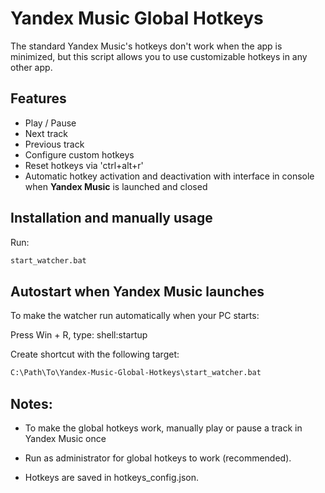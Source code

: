 # Yandex Music Global Hotkeys

The standard Yandex Music's hotkeys don't work when the app is minimized, but this script allows you to use
customizable hotkeys in any other app.

## Features

- Play / Pause
- Next track
- Previous track
- Configure custom hotkeys
- Reset hotkeys via 'ctrl+alt+r'
- Automatic hotkey activation and deactivation with interface in console when **Yandex Music** is launched and closed

## Installation and manually usage

Run:

```bash
start_watcher.bat
```

## Autostart when Yandex Music launches

To make the watcher run automatically when your PC starts:

Press Win + R, type:
shell:startup

Create shortcut with the following target:

```bash
C:\Path\To\Yandex-Music-Global-Hotkeys\start_watcher.bat
```

## Notes:

- To make the global hotkeys work, manually play or pause a track in Yandex Music once

- Run as administrator for global hotkeys to work (recommended).

- Hotkeys are saved in hotkeys_config.json.

